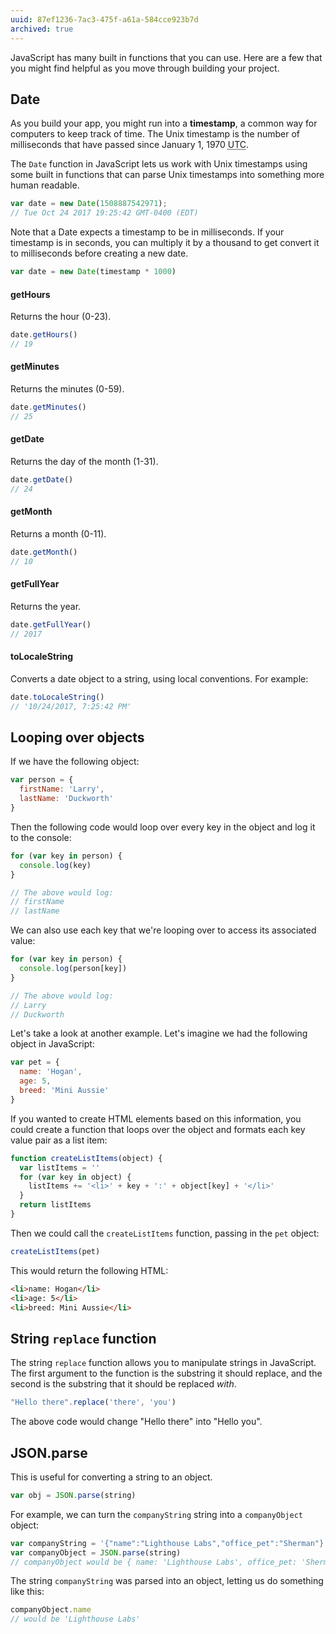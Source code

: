 ```yaml
---
uuid: 87ef1236-7ac3-475f-a61a-584cce923b7d
archived: true
---
```


JavaScript has many built in functions that you can use. Here are a few that you might find helpful as you move through building your project.

## Date

As you build your app, you might run into a **timestamp**, a common way for computers to keep track of time. The Unix timestamp is the number of milliseconds that have passed since January 1, 1970 <abbr title="Coordinated Universal Time">UTC</abbr>.

The `Date` function in JavaScript lets us work with Unix timestamps using some built in functions that can parse Unix timestamps into something more human readable.

```javascript
var date = new Date(1508887542971);
// Tue Oct 24 2017 19:25:42 GMT-0400 (EDT)
```

Note that a Date expects a timestamp to be in milliseconds. If your timestamp is in seconds, you can multiply it by a thousand to get convert it to milliseconds before creating a new date.

```javascript
var date = new Date(timestamp * 1000)
```

#### getHours

Returns the hour (0-23).

```javascript
date.getHours()
// 19
```

#### getMinutes

Returns the minutes (0-59).

```javascript
date.getMinutes()
// 25
```

#### getDate

Returns the day of the month (1-31).

```javascript
date.getDate()
// 24
```

#### getMonth

Returns a month (0-11).

```javascript
date.getMonth()
// 10
```

#### getFullYear

Returns the year.

```javascript
date.getFullYear()
// 2017
```

#### toLocaleString

Converts a date object to a string, using local conventions. For example:

```javascript
date.toLocaleString()
// '10/24/2017, 7:25:42 PM'
```

## Looping over objects

If we have the following object:

```javascript
var person = {
  firstName: 'Larry',
  lastName: 'Duckworth'
}
```

Then the following code would loop over every key in the object and log it to the console:

```javascript
for (var key in person) {
  console.log(key)
}

// The above would log:
// firstName
// lastName
```

We can also use each key that we're looping over to access its associated value:

```javascript
for (var key in person) {
  console.log(person[key])
}

// The above would log:
// Larry
// Duckworth
```

Let's take a look at another example. Let's imagine we had the following object in JavaScript:

```javascript
var pet = {
  name: 'Hogan',
  age: 5,
  breed: 'Mini Aussie'
}
```

If you wanted to create HTML elements based on this information, you could create a function that loops over the object and formats each key value pair as a list item:

```javascript
function createListItems(object) {
  var listItems = ''
  for (var key in object) {
    listItems += '<li>' + key + ':' + object[key] + '</li>'
  }
  return listItems
}
```

Then we could call the `createListItems` function, passing in the `pet` object:

```javascript
createListItems(pet)
```

This would return the following HTML:

```html
<li>name: Hogan</li>
<li>age: 5</li>
<li>breed: Mini Aussie</li>
```


## String `replace` function

The string `replace` function allows you to manipulate strings in JavaScript. The first argument to the function is the substring it should replace, and the second is the substring that it should be replaced *with*.

```javascript
"Hello there".replace('there', 'you')
```

The above code would change "Hello there" into "Hello you".

## JSON.parse

This is useful for converting a string to an object.

```javascript
var obj = JSON.parse(string)
```

For example, we can turn the `companyString` string into a `companyObject` object:

```javascript
var companyString = '{"name":"Lighthouse Labs","office_pet":"Sherman"}'
var companyObject = JSON.parse(string)
// companyObject would be { name: 'Lighthouse Labs', office_pet: 'Sherman' }
```

The string `companyString` was parsed into an object, letting us do something like this:

```javascript
companyObject.name
// would be 'Lighthouse Labs'
```
